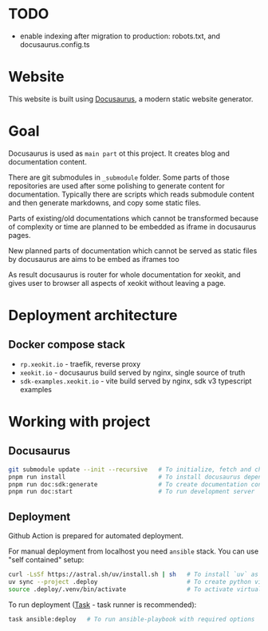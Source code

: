 
# TODO

* enable indexing after migration to production: robots.txt, and docusaurus.config.ts

# Website

This website is built using [Docusaurus](https://docusaurus.io/), a modern static website generator.

# Goal
Docusaurus is used as `main part` ot this project. It creates blog and documentation content.

There are git submodules in `_submodule` folder. Some parts of those repositories are used after some polishing to generate content for documentation. Typically there are scripts which reads submodule content and then generate markdowns, and copy some static files.

Parts of existing/old documentations which cannot be transformed because of complexity or time are planned to be embedded as iframe in docusaurus pages.

New planned parts of documentation which cannot be served as static files by docusaurus are aims to be embed as iframes too

As result docusaurus is router for whole documentation for xeokit, and gives user to browser all aspects of xeokit without leaving a page.


# Deployment architecture

## Docker compose stack

* `rp.xeokit.io` - traefik, reverse proxy
* `xeokit.io` - docusaurus build served by nginx, single source of truth
* `sdk-examples.xeokit.io` - vite build served by nginx, sdk v3 typescript examples

# Working with project

## Docusaurus

```bash
git submodule update --init --recursive   # To initialize, fetch and checkout any nested submodules
pnpm run install                          # To install docusaurus dependencies
pnpm run doc:sdk:generate                 # To create documentation content from _submodules
pnpm run doc:start                        # To run development server
```

## Deployment

Github Action is prepared for automated deployment.

For manual deployment from localhost you need `ansible` stack. You can use "self contained" setup:

``` bash
curl -LsSf https://astral.sh/uv/install.sh | sh   # To install `uv` as python manager
uv sync --project .deploy                         # To create python virtualenv and install ansible within in
source .deploy/.venv/bin/activate                 # To activate virtualenv and get access to ansible stack
```

To run deployment ([Task](https://taskfile.dev/) - task runner is recommended):

```bash
task ansible:deploy   # To run ansible-playbook with required options
```